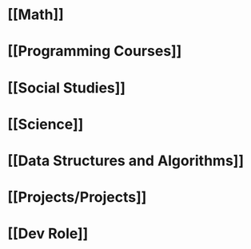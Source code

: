 
# [[Math]]

# [[Programming Courses]]

# [[Social Studies]]

# [[Science]]

# [[Data Structures and Algorithms]]

# [[Projects/Projects]]

# [[Dev Role]]